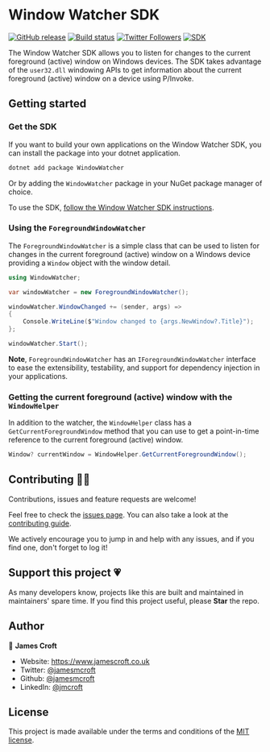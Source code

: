 # Window Watcher SDK

[![GitHub release](https://img.shields.io/github/release/jamesmcroft/window-watcher.svg)](https://github.com/jamesmcroft/window-watcher/releases)
[![Build status](https://github.com/jamesmcroft/window-watcher/actions/workflows/ci.yml/badge.svg?branch=main)](https://github.com/jamesmcroft/window-watcher/actions/workflows/ci.yml)
[![Twitter Followers](https://img.shields.io/twitter/follow/jamesmcroft?label=follow%20%40jamesmcroft&style=flat)](https://twitter.com/jamesmcroft)
[![SDK](https://img.shields.io/nuget/v/WindowWatcher?label=sdk)](https://www.nuget.org/packages/WindowWatcher/)

The Window Watcher SDK allows you to listen for changes to the current foreground (active) window on Windows devices. The SDK takes advantage of the `user32.dll` windowing APIs to get information about the current foreground (active) window on a device using P/Invoke.

## Getting started

### Get the SDK

If you want to build your own applications on the Window Watcher SDK, you can install the package into your dotnet application.

```bash
dotnet add package WindowWatcher
```

Or by adding the `WindowWatcher` package in your NuGet package manager of choice.

To use the SDK, [follow the Window Watcher SDK instructions](https://github.com/jamesmcroft/window-watcher/blob/main/src/WindowWatcher/README.md).

### Using the `ForegroundWindowWatcher`

The `ForegroundWindowWatcher` is a simple class that can be used to listen for changes in the current foreground (active) window on a Windows device providing a `Window` object with the window detail.

```csharp
using WindowWatcher;

var windowWatcher = new ForegroundWindowWatcher();

windowWatcher.WindowChanged += (sender, args) =>
{
    Console.WriteLine($"Window changed to {args.NewWindow?.Title}");
};

windowWatcher.Start();
```

**Note**, `ForegroundWindowWatcher` has an `IForegroundWindowWatcher` interface to ease the extensibility, testability, and support for dependency injection in your applications.

### Getting the current foreground (active) window with the `WindowHelper`

In addition to the watcher, the `WindowHelper` class has a `GetCurrentForegroundWindow` method that you can use to get a point-in-time reference to the current foreground (active) window.

```csharp
Window? currentWindow = WindowHelper.GetCurrentForegroundWindow();
```

## Contributing 🤝🏻

Contributions, issues and feature requests are welcome!

Feel free to check the [issues page](https://github.com/jamesmcroft/window-watcher/issues). You can also take a look at the [contributing guide](https://github.com/jamesmcroft/window-watcher/blob/main/CONTRIBUTING.md).

We actively encourage you to jump in and help with any issues, and if you find one, don't forget to log it!

## Support this project 💗

As many developers know, projects like this are built and maintained in maintainers' spare time. If you find this project useful, please **Star** the repo.

## Author

👤 **James Croft**

- Website: <https://www.jamescroft.co.uk>
- Twitter: [@jamesmcroft](https://twitter.com/jamesmcroft)
- Github: [@jamesmcroft](https://github.com/jamesmcroft)
- LinkedIn: [@jmcroft](https://linkedin.com/in/jmcroft)

## License

This project is made available under the terms and conditions of the [MIT license](LICENSE).
